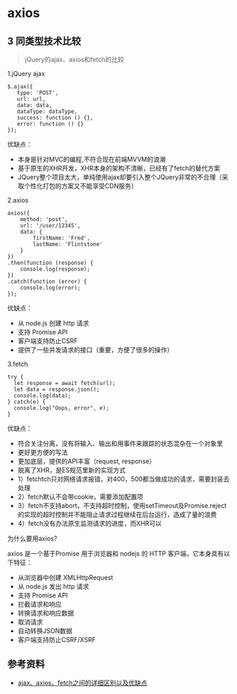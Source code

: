 # axios

## 3 同类型技术比较

> jQuery的ajax、axios和fetch的比较

1.jQuery ajax 

```
$.ajax({
   type: 'POST',
   url: url,
   data: data,
   dataType: dataType,
   success: function () {},
   error: function () {}
});
```

优缺点：

* 本身是针对MVC的编程,不符合现在前端MVVM的浪潮
* 基于原生的XHR开发，XHR本身的架构不清晰，已经有了fetch的替代方案
* JQuery整个项目太大，单纯使用ajax却要引入整个JQuery非常的不合理（采取个性化打包的方案又不能享受CDN服务）

2.axios

```
axios({
    method: 'post',
    url: '/user/12345',
    data: {
        firstName: 'Fred',
        lastName: 'Flintstone'
    }
})
.then(function (response) {
    console.log(response);
})
.catch(function (error) {
    console.log(error);
});
```

优缺点：

* 从 node.js 创建 http 请求
* 支持 Promise API
* 客户端支持防止CSRF
* 提供了一些并发请求的接口（重要，方便了很多的操作）

3.fetch

```
try {
  let response = await fetch(url);
  let data = response.json();
  console.log(data);
} catch(e) {
  console.log("Oops, error", e);
}
```

优缺点：

* 符合关注分离，没有将输入、输出和用事件来跟踪的状态混杂在一个对象里
* 更好更方便的写法
* 更加底层，提供的API丰富（request, response）
* 脱离了XHR，是ES规范里新的实现方式
* 1）fetchtch只对网络请求报错，对400，500都当做成功的请求，需要封装去处理
* 2）fetch默认不会带cookie，需要添加配置项
* 3）fetch不支持abort，不支持超时控制，使用setTimeout及Promise.reject的实现的超时控制并不能阻止请求过程继续在后台运行，造成了量的浪费
* 4）fetch没有办法原生监测请求的进度，而XHR可以

为什么要用axios?

axios 是一个基于Promise 用于浏览器和 nodejs 的 HTTP 客户端，它本身具有以下特征：

* 从浏览器中创建 XMLHttpRequest
* 从 node.js 发出 http 请求
* 支持 Promise API
* 拦截请求和响应
* 转换请求和响应数据
* 取消请求
* 自动转换JSON数据
* 客户端支持防止CSRF/XSRF

## 参考资料

* [ajax、axios、fetch之间的详细区别以及优缺点](https://blog.csdn.net/twodogya/article/details/80223508)
